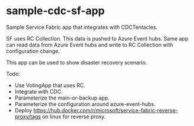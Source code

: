 # sample-cdc-sf-app
Sample Service Fabric app that integrates with CDCTentacles.

SF uses RC Collection. This data is pushed to Azure Event hubs.
Same app can read data from Azure Event hubs and write to RC Collection
with configuration change.

This app can be used to show disaster recovery scenario.

Todo:
* Use VotingApp that uses RC.
* Integrate with CDC.
* Parameterize the main-or-backup app.
* Parameterize the configuration around azure-event-hubs.
* Deploy https://hub.docker.com/r/microsoft/service-fabric-reverse-proxy/tags on linux for reverse proxy.